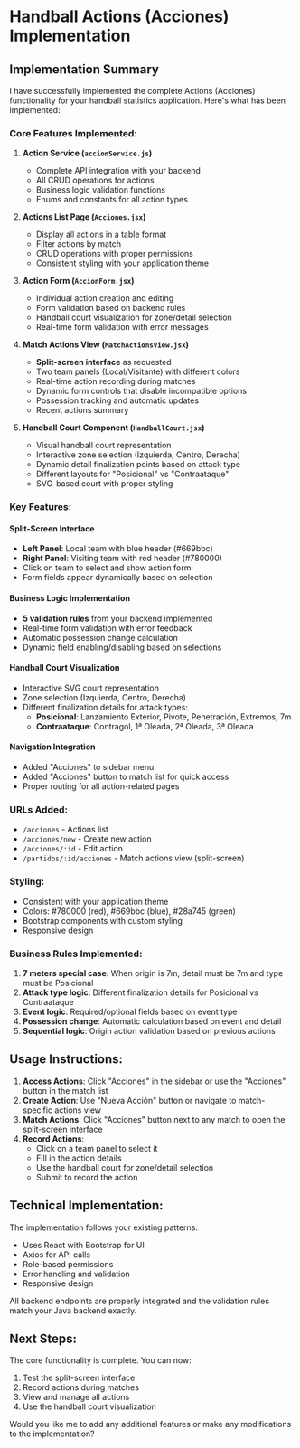 # Handball Actions (Acciones) Implementation

## Implementation Summary

I have successfully implemented the complete Actions (Acciones) functionality for your handball statistics application. Here's what has been implemented:

### Core Features Implemented:

1. **Action Service (`accionService.js`)**
   - Complete API integration with your backend
   - All CRUD operations for actions
   - Business logic validation functions
   - Enums and constants for all action types

2. **Actions List Page (`Acciones.jsx`)**
   - Display all actions in a table format
   - Filter actions by match
   - CRUD operations with proper permissions
   - Consistent styling with your application theme

3. **Action Form (`AccionForm.jsx`)**
   - Individual action creation and editing
   - Form validation based on backend rules
   - Handball court visualization for zone/detail selection
   - Real-time form validation with error messages

4. **Match Actions View (`MatchActionsView.jsx`)**
   - **Split-screen interface** as requested
   - Two team panels (Local/Visitante) with different colors
   - Real-time action recording during matches
   - Dynamic form controls that disable incompatible options
   - Possession tracking and automatic updates
   - Recent actions summary

5. **Handball Court Component (`HandballCourt.jsx`)**
   - Visual handball court representation
   - Interactive zone selection (Izquierda, Centro, Derecha)
   - Dynamic detail finalization points based on attack type
   - Different layouts for "Posicional" vs "Contraataque"
   - SVG-based court with proper styling

### Key Features:

#### Split-Screen Interface
- **Left Panel**: Local team with blue header (#669bbc)
- **Right Panel**: Visiting team with red header (#780000)
- Click on team to select and show action form
- Form fields appear dynamically based on selection

#### Business Logic Implementation
- **5 validation rules** from your backend implemented
- Real-time form validation with error feedback
- Automatic possession change calculation
- Dynamic field enabling/disabling based on selections

#### Handball Court Visualization
- Interactive SVG court representation
- Zone selection (Izquierda, Centro, Derecha)
- Different finalization details for attack types:
  - **Posicional**: Lanzamiento Exterior, Pivote, Penetración, Extremos, 7m
  - **Contraataque**: Contragol, 1ª Oleada, 2ª Oleada, 3ª Oleada

#### Navigation Integration
- Added "Acciones" to sidebar menu
- Added "Acciones" button to match list for quick access
- Proper routing for all action-related pages

### URLs Added:
- `/acciones` - Actions list
- `/acciones/new` - Create new action
- `/acciones/:id` - Edit action
- `/partidos/:id/acciones` - Match actions view (split-screen)

### Styling:
- Consistent with your application theme
- Colors: #780000 (red), #669bbc (blue), #28a745 (green)
- Bootstrap components with custom styling
- Responsive design

### Business Rules Implemented:
1. **7 meters special case**: When origin is 7m, detail must be 7m and type must be Posicional
2. **Attack type logic**: Different finalization details for Posicional vs Contraataque
3. **Event logic**: Required/optional fields based on event type
4. **Possession change**: Automatic calculation based on event and detail
5. **Sequential logic**: Origin action validation based on previous actions

## Usage Instructions:

1. **Access Actions**: Click "Acciones" in the sidebar or use the "Acciones" button in the match list
2. **Create Action**: Use "Nueva Acción" button or navigate to match-specific actions view
3. **Match Actions**: Click "Acciones" button next to any match to open the split-screen interface
4. **Record Actions**: 
   - Click on a team panel to select it
   - Fill in the action details
   - Use the handball court for zone/detail selection
   - Submit to record the action

## Technical Implementation:

The implementation follows your existing patterns:
- Uses React with Bootstrap for UI
- Axios for API calls
- Role-based permissions
- Error handling and validation
- Responsive design

All backend endpoints are properly integrated and the validation rules match your Java backend exactly.

## Next Steps:

The core functionality is complete. You can now:
1. Test the split-screen interface
2. Record actions during matches
3. View and manage all actions
4. Use the handball court visualization

Would you like me to add any additional features or make any modifications to the implementation?